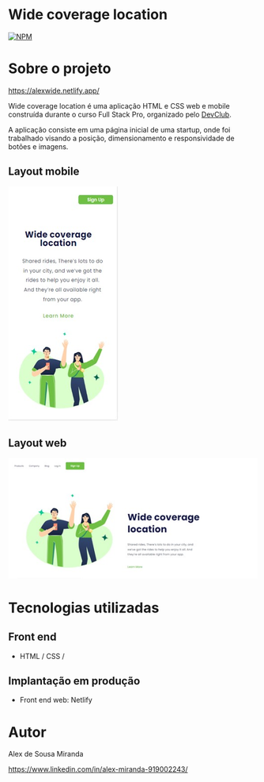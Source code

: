 # Wide coverage location
[![NPM](https://img.shields.io/npm/l/react)](https://github.com/alexmiranda18/wide/blob/master/licence) 

# Sobre o projeto

https://alexwide.netlify.app/

Wide coverage location é uma aplicação HTML e CSS web e mobile construída durante o curso Full Stack Pro, organizado pelo [DevClub](https://rodolfomori.com.br/devclub/ "Site do DevClub").

A aplicação consiste em uma página inicial de uma startup, onde foi trabalhado visando a posição, dimensionamento e responsividade de botões e imagens.

## Layout mobile
![Mobile 1](https://github.com/alexmiranda18/wide/blob/master/assets/Imagem8.jpg?raw=true) 

## Layout web
![Web 1](https://github.com/alexmiranda18/wide/blob/master/assets/Imagem7.jpg?raw=true)


# Tecnologias utilizadas

## Front end
- HTML / CSS / 

## Implantação em produção

- Front end web: Netlify

# Autor

Alex de Sousa Miranda

https://www.linkedin.com/in/alex-miranda-919002243/
